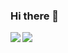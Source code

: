 ### Hi there 👋

<!--
**walnuts1018/walnuts1018** is a ✨ _special_ ✨ repository because its `README.md` (this file) appears on your GitHub profile.

Here are some ideas to get you started:

-->
<a href="https://github-readme-stats.walnuts.dev?username=walnuts1018&count_private=true&include_all_commits=true&show_icons=true&theme=buefy">
  <img align="left" src="https://github-readme-stats.walnuts.dev?username=walnuts1018&count_private=true&include_all_commits=true&show_icons=true&theme=buefy" />
</a>

<a href="https://github-readme-stats.walnuts.dev/top-langs/?username=walnuts1018&theme=buefy&langs_count=100&exclude_repo=diandianNN&hide=HTML,css,TeX,AGS%20Script&card_width=467&layout=compact&base64_custom_repo=W3sgInJlcG9fbmFtZSI6ImluZnJhIiwicmVwb19sYW5nIjoiS3ViZXJuZXRlcyBNYW5pZmVzdHMiLCJjb2xvciI6IiMxNzVjZTgiLCJzaXplIjoxMDYyNzE5fV0=">
  <img align="left" src="https://github-readme-stats.walnuts.dev/top-langs/?username=walnuts1018&theme=buefy&langs_count=100&exclude_repo=diandianNN&hide=HTML,css,TeX,AGS%20Script&card_width=467&layout=compact&base64_custom_repo=W3sgInJlcG9fbmFtZSI6ImluZnJhIiwicmVwb19sYW5nIjoiS3ViZXJuZXRlcyBNYW5pZmVzdHMiLCJjb2xvciI6IiMxNzVjZTgiLCJzaXplIjoxMDYyNzE5fV0=" />
</a>
